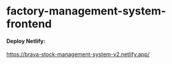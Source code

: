 # factory-management-system-frontend

#### Deploy Netlify:
https://brava-stock-management-system-v2.netlify.app/
